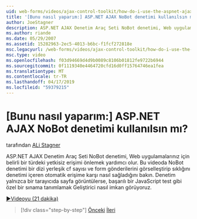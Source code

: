 ```yaml
---
uid: web-forms/videos/ajax-control-toolkit/how-do-i-use-the-aspnet-ajax-nobot-control
title: '[Bunu nasıl yaparım:] ASP.NET AJAX NoBot denetimi kullanılsın mı? | Microsoft Docs'
author: JoeStagner
description: ASP.NET AJAX Denetim Araç Seti NoBot denetimi, Web uygulamalarınız için belirli bir türdeki yetkisiz erişimi önlemek yardımcı olur. Bu videoda görüyoruz nasıl...
ms.author: riande
ms.date: 05/29/2007
ms.assetid: 15282963-2ec5-4013-b6bc-f1fcf272818e
msc.legacyurl: /web-forms/videos/ajax-control-toolkit/how-do-i-use-the-aspnet-ajax-nobot-control
msc.type: video
ms.openlocfilehash: f03d94669d4d9b0089c8106b01812fe9722b6944
ms.sourcegitcommit: 0f1119340e4464720cfd16d0ff15764746ea1fea
ms.translationtype: MT
ms.contentlocale: tr-TR
ms.lasthandoff: 04/17/2019
ms.locfileid: "59379215"
---
```

# <a name="how-do-i-use-the-aspnet-ajax-nobot-control"></a>[Bunu nasıl yaparım:] ASP.NET AJAX NoBot denetimi kullanılsın mı?

tarafından [ALi Stagner](https://github.com/JoeStagner)

ASP.NET AJAX Denetim Araç Seti NoBot denetimi, Web uygulamalarınız için belirli bir türdeki yetkisiz erişimi önlemek yardımcı olur. Bu videoda NoBot denetimi bir dizi yerleşik cf sayısı ve form gönderilerini görselleştirip sıklığını denetimi içeren otomatik erişime karşı nasıl sağladığını bakın. Denetim yalnızca bir tarayıcıda sayfa görüntülerse, başarılı bir JavaScript test gibi özel bir sınama tanımlamak Geliştirici nasıl imkan görüyoruz.

[&#9654;Videoyu (21 dakika)](https://channel9.msdn.com/Blogs/ASP-NET-Site-Videos/how-do-i-use-the-aspnet-ajax-nobot-control)

> [!div class="step-by-step"]
> [Önceki](how-do-i-use-the-aspnet-ajax-mutuallyexclusive-checkbox-extender.md)
> [İleri](how-do-i-use-the-aspnet-ajax-listsearch-extender.md)
